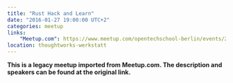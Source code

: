 ```yaml
---
title: "Rust Hack and Learn"
date: "2016-01-27 19:00:00 UTC+2"
categories: meetup 
links:
    "Meetup.com": https://www.meetup.com/opentechschool-berlin/events/227649665/
location: thoughtworks-werkstatt
---
```


<strong>This is a legacy meetup imported from Meetup.com. The description and speakers can be found at the original link.</strong>